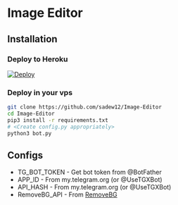 # Image Editor





## Installation

### Deploy to Heroku
[![Deploy](https://www.herokucdn.com/deploy/button.svg)](https://heroku.com/deploy?template=https://github.com/patelboss/Image-Editor/tree/main)

### Deploy in your vps
```sh
git clone https://github.com/sadew12/Image-Editor
cd Image-Editor
pip3 install -r requirements.txt
# <Create config.py appropriately>
python3 bot.py
```

## Configs

* TG_BOT_TOKEN  - Get bot token from @BotFather
* APP_ID        - From my.telegram.org (or @UseTGXBot)
* API_HASH      - From my.telegram.org (or @UseTGXBot)
* RemoveBG_API  - From [RemoveBG](https://www.remove.bg/b/background-removal-api)

